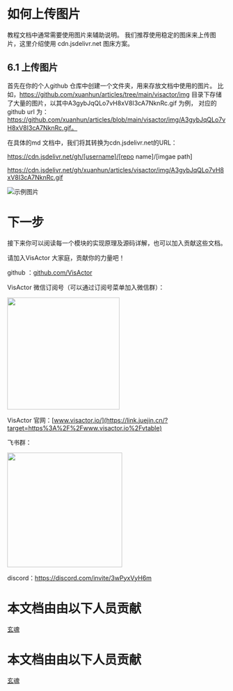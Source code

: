 # 如何上传图片
教程文档中通常需要使用图片来辅助说明。
我们推荐使用稳定的图床来上传图片，这里介绍使用 cdn.jsdelivr.net 图床方案。

## 6.1 上传图片
首先在你的个人github 仓库中创建一个文件夹，用来存放文档中使用的图片。
比如，https://github.com/xuanhun/articles/tree/main/visactor/img 目录下存储了大量的图片，以其中A3gybJqQLo7vH8xV8I3cA7NknRc.gif 为例， 对应的github url 为：
https://github.com/xuanhun/articles/blob/main/visactor/img/A3gybJqQLo7vH8xV8I3cA7NknRc.gif。

在具体的md 文档中，我们将其转换为cdn.jsdelivr.net的URL：

https://cdn.jsdelivr.net/gh/[username]/[repo name]/[imgae path]

https://cdn.jsdelivr.net/gh/xuanhun/articles/visactor/img/A3gybJqQLo7vH8xV8I3cA7NknRc.gif

![示例图片](https://cdn.jsdelivr.net/gh/xuanhun/articles/visactor/img/A3gybJqQLo7vH8xV8I3cA7NknRc.gif)

# 下一步

接下来你可以阅读每一个模块的实现原理及源码详解，也可以加入贡献这些文档。

请加入VisActor 大家庭，贡献你的力量吧！



github ：[github.com/VisActor](https://link.juejin.cn/?target=https%3A%2F%2Fgithub.com%2FVisActor)

VisActor 微信订阅号（可以通过订阅号菜单加入微信群）：

<img src='https://cdn.jsdelivr.net/gh/xuanhun/articles/visactor/img/ZqQ2bVj6woabSXxeLKOce9rrn9d.gif' alt='' width='258' height='auto'>

VisActor 官网：[www.visactor.io/](https://link.juejin.cn/?target=https%3A%2F%2Fwww.visactor.io%2Fvtable)

飞书群：

<img src='https://cdn.jsdelivr.net/gh/xuanhun/articles/visactor/img/F0GRbKlLOoHUwRx9JBVcKxk0n6g.gif' alt='' width='264' height='auto'>

discord：https://discord.com/invite/3wPyxVyH6m


# 本文档由由以下人员贡献

[玄魂](https://github.com/xuanhun)

# 本文档由由以下人员贡献

[玄魂](https://github.com/xuanhun)